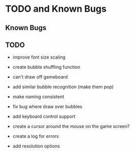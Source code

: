 # TODO and Known Bugs #

## Known Bugs ##

## TODO ##

* improve font size scaling
* create bubble shuffling function
* can't draw off gameboard
* add similar bubble recognition (make them pop)

* make naming consistent
* fix bug where draw over bubbles
* add keyboard control support
* create a cursor around the mouse on the game screen?
* create a log for errors
* add resolution options